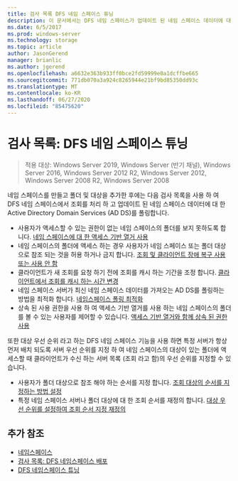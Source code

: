 ```yaml
---
title: 검사 목록 DFS 네임 스페이스 튜닝
description: 이 문서에서는 DFS 네임 스페이스가 업데이트 된 네임 스페이스 데이터에 대 한 조회를 처리 하 고 AD DS를 폴링하는 방법을 최적화 하는 방법을 설명
ms.date: 6/5/2017
ms.prod: windows-server
ms.technology: storage
ms.topic: article
author: JasonGerend
manager: brianlic
ms.author: jgerend
ms.openlocfilehash: a6632e363b933ff0bce2fd59999e0a1dcffbe665
ms.sourcegitcommit: 771db070a3a924c8265944e21bf9bd85350dd93c
ms.translationtype: MT
ms.contentlocale: ko-KR
ms.lasthandoff: 06/27/2020
ms.locfileid: "85475620"
---
```

# <a name="checklist-tune-a-dfs-namespace"></a>검사 목록: DFS 네임 스페이스 튜닝

> 적용 대상: Windows Server 2019, Windows Server (반기 채널), Windows Server 2016, Windows Server 2012 R2, Windows Server 2012, Windows Server 2008 R2, Windows Server 2008

네임 스페이스를 만들고 폴더 및 대상을 추가한 후에는 다음 검사 목록을 사용 하 여 DFS 네임 스페이스에서 조회를 처리 하 고 업데이트 된 네임 스페이스 데이터에 대 한 Active Directory Domain Services (AD DS)를 폴링합니다.

-   사용자가 액세스할 수 있는 권한이 없는 네임 스페이스의 폴더를 보지 못하도록 합니다. [네임 스페이스에 대 한 액세스 기반 열거 사용](enable-access-based-enumeration-on-a-namespace.md)
-   네임 스페이스의 폴더에 액세스 하는 경우 사용자가 네임 스페이스 또는 폴더 대상으로 참조 되는 것을 허용 하거나 금지 합니다. [조회 및 클라이언트 장애 복구 사용 또는 사용 안 함](enable-or-disable-referrals-and-client-failback.md)
-   클라이언트가 새 조회를 요청 하기 전에 조회를 캐시 하는 기간을 조정 합니다. [클라이언트에서 조회를 캐시 하는 시간 변경](change-the-amount-of-time-that-clients-cache-referrals.md)
-   네임 스페이스 서버가 최신 네임 스페이스 데이터를 가져오는 AD DS를 폴링하는 방법을 최적화 합니다. [네임스페이스 폴링 최적화](optimize-namespace-polling.md)
-   상속 된 사용 권한을 사용 하 여 액세스 기반 열거를 사용 하는 네임 스페이스의 폴더를 볼 수 있는 사용자를 제어할 수 있습니다. [액세스 기반 열거와 함께 상속 된 권한 사용](using-inherited-permissions-with-access-based-enumeration.md)

또한 대상 우선 순위 라고 하는 DFS 네임 스페이스 기능을 사용 하면 특정 서버가 항상 먼저 배치 되도록 서버 우선 순위를 지정 하 여 네임 스페이스의 대상이 있는 폴더에 액세스할 때 클라이언트가 수신 하는 서버 목록 (조회 라고 함)의 우선 순위를 지정할 수 있습니다.

-   사용자가 폴더 대상으로 참조 해야 하는 순서를 지정 합니다. [조회 대상의 순서를 지정하는 방법 설정](set-the-ordering-method-for-targets-in-referrals.md)
-   특정 네임 스페이스 서버나 폴더 대상에 대 한 조회 순서를 재정의 합니다. [대상 우선 순위를 설정하여 조회 순서 지정 재정의](set-target-priority-to-override-referral-ordering.md)

## <a name="additional-references"></a>추가 참조

-   [네임스페이스](https://technet.microsoft.com/library/cc771914(v=ws.11).aspx)
-   [검사 목록: DFS 네임스페이스 배포](checklist-deploy-dfs-namespaces.md)
-   [DFS 네임스페이스 튜닝](tuning-dfs-namespaces.md)


